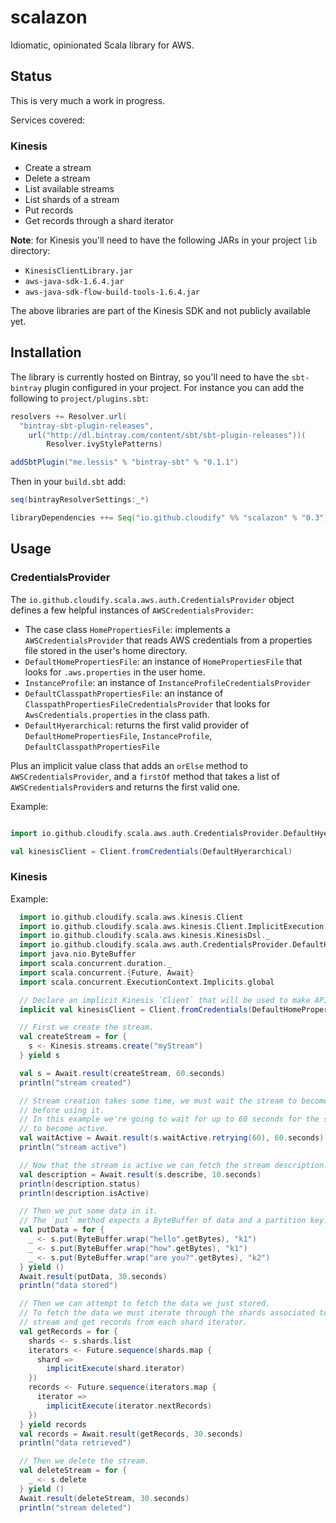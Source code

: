 # scalazon

Idiomatic, opinionated Scala library for AWS.

## Status

This is very much a work in progress.

Services covered:

### Kinesis

* Create a stream
* Delete a stream
* List available streams
* List shards of a stream
* Put records
* Get records through a shard iterator

__Note__: for Kinesis you'll need to have the following JARs in your project `lib` directory:

* `KinesisClientLibrary.jar`
* `aws-java-sdk-1.6.4.jar`
* `aws-java-sdk-flow-build-tools-1.6.4.jar`

The above libraries are part of the Kinesis SDK and not publicly available yet.

## Installation

The library is currently hosted on Bintray, so you'll need to have the `sbt-bintray` plugin configured in your project. For instance you can add the following to `project/plugins.sbt`:

```scala
resolvers += Resolver.url(
  "bintray-sbt-plugin-releases",
    url("http://dl.bintray.com/content/sbt/sbt-plugin-releases"))(
        Resolver.ivyStylePatterns)

addSbtPlugin("me.lessis" % "bintray-sbt" % "0.1.1")
```

Then in your `build.sbt` add:

```scala
seq(bintrayResolverSettings:_*)

libraryDependencies ++= Seq("io.github.cloudify" %% "scalazon" % "0.3")
```


## Usage

### CredentialsProvider

The `io.github.cloudify.scala.aws.auth.CredentialsProvider` object defines a few helpful instances of `AWSCredentialsProvider`:

* The case class `HomePropertiesFile`: implements a `AWSCredentialsProvider` that reads AWS credentials from a properties file stored in the user's home directory. 
* `DefaultHomePropertiesFile`: an instance of `HomePropertiesFile` that looks for `.aws.properties` in the user home.
* `InstanceProfile`: an instance of `InstanceProfileCredentialsProvider`
* `DefaultClasspathPropertiesFile`: an instance of `ClasspathPropertiesFileCredentialsProvider` that looks for `AwsCredentials.properties` in the class path.
* `DefaultHyerarchical`: returns the first valid provider of `DefaultHomePropertiesFile`, `InstanceProfile`, `DefaultClasspathPropertiesFile`

Plus an implicit value class that adds an `orElse` method to `AWSCredentialsProvider`, and a `firstOf` method that takes a list of `AWSCredentialsProvider`s and returns the first valid one. 

Example:

```scala

import io.github.cloudify.scala.aws.auth.CredentialsProvider.DefaultHyerarchical

val kinesisClient = Client.fromCredentials(DefaultHyerarchical)

```

### Kinesis

Example:

```scala
  import io.github.cloudify.scala.aws.kinesis.Client
  import io.github.cloudify.scala.aws.kinesis.Client.ImplicitExecution._
  import io.github.cloudify.scala.aws.kinesis.KinesisDsl._
  import io.github.cloudify.scala.aws.auth.CredentialsProvider.DefaultHomePropertiesFile
  import java.nio.ByteBuffer
  import scala.concurrent.duration._
  import scala.concurrent.{Future, Await}
  import scala.concurrent.ExecutionContext.Implicits.global

  // Declare an implicit Kinesis `Client` that will be used to make API calls.
  implicit val kinesisClient = Client.fromCredentials(DefaultHomePropertiesFile)

  // First we create the stream.
  val createStream = for {
    s <- Kinesis.streams.create("myStream")
  } yield s

  val s = Await.result(createStream, 60.seconds)
  println("stream created")

  // Stream creation takes some time, we must wait the stream to become active
  // before using it.
  // In this example we're going to wait for up to 60 seconds for the stream
  // to become active.
  val waitActive = Await.result(s.waitActive.retrying(60), 60.seconds)
  println("stream active")

  // Now that the stream is active we can fetch the stream description.
  val description = Await.result(s.describe, 10.seconds)
  println(description.status)
  println(description.isActive)

  // Then we put some data in it.
  // The `put` method expects a ByteBuffer of data and a partition key.
  val putData = for {
    _ <- s.put(ByteBuffer.wrap("hello".getBytes), "k1")
    _ <- s.put(ByteBuffer.wrap("how".getBytes), "k1")
    _ <- s.put(ByteBuffer.wrap("are you?".getBytes), "k2")
  } yield ()
  Await.result(putData, 30.seconds)
  println("data stored")

  // Then we can attempt to fetch the data we just stored.
  // To fetch the data we must iterate through the shards associated to the
  // stream and get records from each shard iterator.
  val getRecords = for {
    shards <- s.shards.list
    iterators <- Future.sequence(shards.map {
      shard =>
        implicitExecute(shard.iterator)
    })
    records <- Future.sequence(iterators.map {
      iterator =>
        implicitExecute(iterator.nextRecords)
    })
  } yield records
  val records = Await.result(getRecords, 30.seconds)
  println("data retrieved")

  // Then we delete the stream.
  val deleteStream = for {
    _ <- s.delete
  } yield ()
  Await.result(deleteStream, 30.seconds)
  println("stream deleted")

```